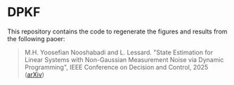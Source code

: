 # DPKF
This repository contains the code to regenerate the figures and results from the following paoer:
>M.H. Yoosefian Nooshabadi and L. Lessard.
"State Estimation for Linear Systems with Non-Gaussian Measurement Noise via Dynamic Programming", IEEE Conference on Decision and Control, 2025 ([arXiv](linkToArxiv)) 
